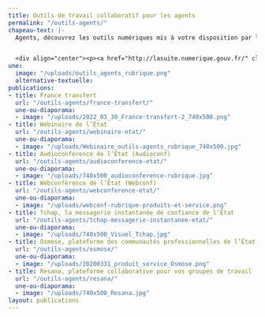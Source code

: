 ```yaml
---
title: Outils de travail collaboratif pour les agents
permalink: "/outils-agents/"
chapeau-text: |-
  Agents, découvrez les outils numériques mis à votre disposition par la DINUM, en interministériel, pour faciliter le travail en équipe et à distance.


  <div align="center"><p><a href="http://lasuite.numerique.gouv.fr/" class="button">Consulter lasuite.numerique.gouv.fr</a> <br>
une:
  image: "/uploads/outils_agents_rubrique.png"
  alternative-textuelle: 
publications:
- title: France transfert
  url: "/outils-agents/france-transfert/"
  une-ou-diaporama:
  - image: "/uploads/2022_03_30_France-transfert-2_740x500.png"
- title: Webinaire de l’État
  url: "/outils-agents/webinaire-etat/"
  une-ou-diaporama:
  - image: "/uploads/Webinaire_outils-agents_rubrique_740x500.jpg"
- title: Audioconférence de l’État (Audioconf)
  url: "/outils-agents/audioconference-etat/"
  une-ou-diaporama:
  - image: "/uploads/740x500_audioconference-rubrique.jpg"
- title: Webconférence de l’État (Webconf)
  url: "/outils-agents/webconference-etat/"
  une-ou-diaporama:
  - image: "/uploads/webconf-rubrique-produits-et-service.png"
- title: Tchap, la messagerie instantanée de confiance de l’État
  url: "/outils-agents/tchap-messagerie-instantanee-etat/"
  une-ou-diaporama:
  - image: "/uploads/740x500_Visuel_Tchap.jpg"
- title: Osmose, plateforme des communautés professionnelles de l’État
  url: "/outils-agents/osmose/"
  une-ou-diaporama:
  - image: "/uploads/20200331_produit_service_Osmose.png"
- title: Resana, plateforme collaborative pour vos groupes de travail
  url: "/outils-agents/resana/"
  une-ou-diaporama:
  - image: "/uploads/740x500_Resana.jpg"
layout: publications
---
```


